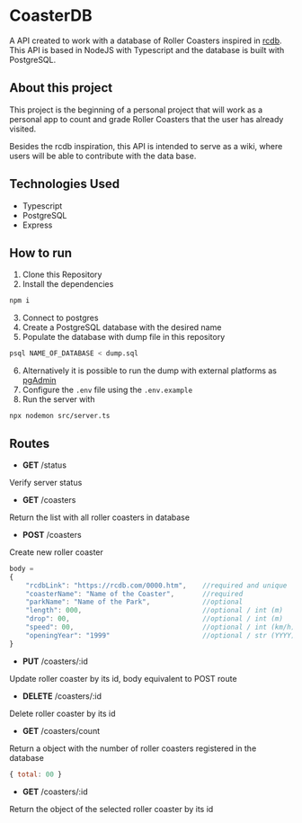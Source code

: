 # CoasterDB

A API created to work with a database of Roller Coasters inspired in [rcdb](https://rcdb.com/). This API is based in NodeJS with Typescript and the database is built with PostgreSQL.

## About this project

This project is the beginning of a personal project that will work as a personal app to count and grade Roller Coasters that the user has already visited.

Besides the rcdb inspiration, this API is intended to serve as a wiki, where users will be able to contribute with the data base.

## Technologies Used

- Typescript
- PostgreSQL
- Express

## How to run

1. Clone this Repository
2. Install the dependencies

```bash
npm i
```

3. Connect to postgres
4. Create a PostgreSQL database with the desired name
5. Populate the database with dump file in this repository

```bash
psql NAME_OF_DATABASE < dump.sql
```

6. Alternatively it is possible to run the dump with external platforms as [pgAdmin](https://www.pgadmin.org/)
7. Configure the `.env` file using the `.env.example`
8. Run the server with

```
npx nodemon src/server.ts
```

## Routes

- **GET** /status

Verify server status

- **GET** /coasters

Return the list with all roller coasters in database

- **POST** /coasters

Create new roller coaster

```js
body =
{
    "rcdbLink": "https://rcdb.com/0000.htm",    //required and unique
    "coasterName": "Name of the Coaster",       //required
    "parkName": "Name of the Park",             //optional
    "length": 000,                              //optional / int (m)
    "drop": 00,                                 //optional / int (m)
    "speed": 00,                                //optional / int (km/h)
    "openingYear": "1999"                       //optional / str (YYYY)
}
```

- **PUT** /coasters/:id

Update roller coaster by its id, body equivalent to POST route

- **DELETE** /coasters/:id

Delete roller coaster by its id

- **GET** /coasters/count

Return a object with the number of roller coasters registered in the database

```js
{ total: 00 }
```

- **GET** /coasters/:id

Return the object of the selected roller coaster by its id
